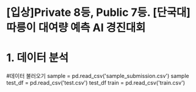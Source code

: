#  [입상]Private 8등, Public 7등. [단국대] 따릉이 대여량 예측 AI 경진대회


# 1. 데이터 분석
#데이터 불러오기
sample = pd.read_csv('sample_submission.csv')
sample
test_df = pd.read_csv('test.csv')
test_df
train = pd.read_csv('train.csv')
